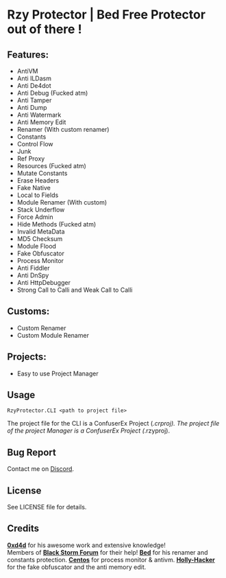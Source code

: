 Rzy Protector | Bed Free Protector out of there !
========
Features:
--------
* AntiVM
* Anti ILDasm
* Anti De4dot
* Anti Debug (Fucked atm)
* Anti Tamper
* Anti Dump
* Anti Watermark
* Anti Memory Edit
* Renamer (With custom renamer)
* Constants
* Control Flow
* Junk
* Ref Proxy
* Resources (Fucked atm)
* Mutate Constants
* Erase Headers
* Fake Native
* Local to Fields
* Module Renamer (With custom)
* Stack Underflow
* Force Admin
* Hide Methods (Fucked atm)
* Invalid MetaData
* MD5 Checksum
* Module Flood
* Fake Obfuscator
* Process Monitor
* Anti Fiddler
* Anti DnSpy
* Anti HttpDebugger
* Strong Call to Calli and Weak Call to Calli


Customs:
--------
* Custom Renamer
* Custom Module Renamer


Projects:
--------
* Easy to use Project Manager


Usage
-----
`RzyProtector.CLI <path to project file>`

The project file for the CLI is a ConfuserEx Project (*.crproj).
The project file of the project Manager is a ConfuserEx Project (*.rzyproj).


Bug Report
----------
Contact me on [Discord](https://discord.gg/uCxuWwN).


License
-------
See LICENSE file for details.

Credits
-------
**[0xd4d](https://github.com/0xd4d)** for his awesome work and extensive knowledge!  
Members of **[Black Storm Forum](http://board.b-at-s.info/)** for their help!
**[Bed](https://github.com/BedTheGod)** for his renamer and constants protection.
**[Centos](https://github.com/TrinityNET)** for process monitor & antivm.
**[Holly-Hacker](https://github.com/HoLLy-HaCKeR)** for the fake obfuscator and the anti memory edit.
